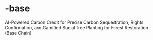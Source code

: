 # -base
AI-Powered Carbon Credit for Precise Carbon Sequestration, Rights Confirmation, and Gamified Social Tree Planting for Forest Restoration (Base Chain)  
